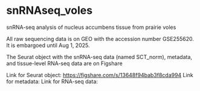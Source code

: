 # snRNAseq_voles
snRNA-seq analysis of nucleus accumbens tissue from prairie voles

All raw sequencing data is on GEO with the accession number GSE255620. It is embargoed until Aug 1, 2025.

The Seurat object with the snRNA-seq data (named SCT_norm), metadata, and tissue-level RNA-seq data are on Figshare

Link for Seurat object: https://figshare.com/s/13648f94bab3f8cda994
Link for metadata: 
Link for RNA-seq data: 

